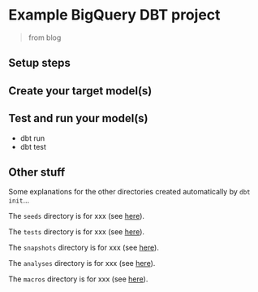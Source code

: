 # Example BigQuery DBT project

> from blog

## Setup steps




## Create your target model(s)



## Test and run your model(s)

- dbt run
- dbt test

## Other stuff

Some explanations for the other directories created automatically by `dbt init`...  

The `seeds` directory is for xxx (see [here]()).  

The `tests` directory is for xxx (see [here]()).

The `snapshots` directory is for xxx (see [here]()).

The `analyses` directory is for xxx (see [here]()).  

The `macros` directory is for xxx (see [here]()).  


